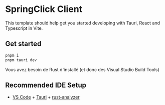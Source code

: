 # SpringClick Client

This template should help get you started developing with Tauri, React and Typescript in Vite.

## Get started

```bash
pnpm i
pnpm tauri dev
```

Vous avez besoin de Rust d'installé (et donc des Visual Studio Build Tools)

## Recommended IDE Setup

- [VS Code](https://code.visualstudio.com/) + [Tauri](https://marketplace.visualstudio.com/items?itemName=tauri-apps.tauri-vscode) + [rust-analyzer](https://marketplace.visualstudio.com/items?itemName=rust-lang.rust-analyzer)